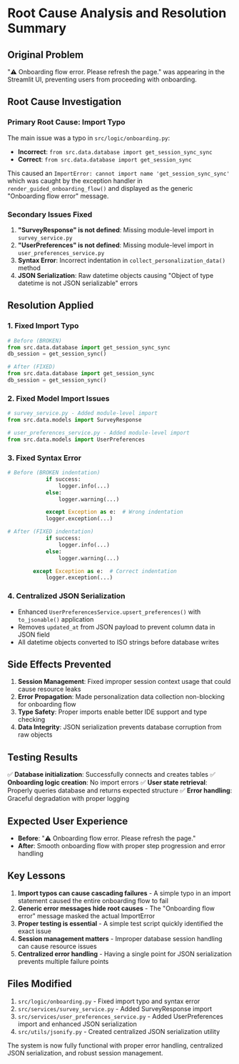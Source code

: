 # Root Cause Analysis and Resolution Summary

## **Original Problem**
"⚠️ Onboarding flow error. Please refresh the page." was appearing in the Streamlit UI, preventing users from proceeding with onboarding.

## **Root Cause Investigation**

### **Primary Root Cause: Import Typo**
The main issue was a typo in `src/logic/onboarding.py`:
- **Incorrect**: `from src.data.database import get_session_sync_sync`
- **Correct**: `from src.data.database import get_session_sync`

This caused an `ImportError: cannot import name 'get_session_sync_sync'` which was caught by the exception handler in `render_guided_onboarding_flow()` and displayed as the generic "Onboarding flow error" message.

### **Secondary Issues Fixed**

1. **"SurveyResponse" is not defined**: Missing module-level import in `survey_service.py`
2. **"UserPreferences" is not defined**: Missing module-level import in `user_preferences_service.py`
3. **Syntax Error**: Incorrect indentation in `collect_personalization_data()` method
4. **JSON Serialization**: Raw datetime objects causing "Object of type datetime is not JSON serializable" errors

## **Resolution Applied**

### **1. Fixed Import Typo**
```python
# Before (BROKEN)
from src.data.database import get_session_sync_sync
db_session = get_session_sync()

# After (FIXED)
from src.data.database import get_session_sync
db_session = get_session_sync()
```

### **2. Fixed Model Import Issues**
```python
# survey_service.py - Added module-level import
from src.data.models import SurveyResponse

# user_preferences_service.py - Added module-level import  
from src.data.models import UserPreferences
```

### **3. Fixed Syntax Error**
```python
# Before (BROKEN indentation)
            if success:
                logger.info(...)
            else:
                logger.warning(...)

            except Exception as e:  # Wrong indentation
            logger.exception(...)

# After (FIXED indentation)
            if success:
                logger.info(...)
            else:
                logger.warning(...)

        except Exception as e:  # Correct indentation
            logger.exception(...)
```

### **4. Centralized JSON Serialization**
- Enhanced `UserPreferencesService.upsert_preferences()` with `to_jsonable()` application
- Removes `updated_at` from JSON payload to prevent column data in JSON field
- All datetime objects converted to ISO strings before database writes

## **Side Effects Prevented**

1. **Session Management**: Fixed improper session context usage that could cause resource leaks
2. **Error Propagation**: Made personalization data collection non-blocking for onboarding flow
3. **Type Safety**: Proper imports enable better IDE support and type checking
4. **Data Integrity**: JSON serialization prevents database corruption from raw objects

## **Testing Results**

✅ **Database initialization**: Successfully connects and creates tables
✅ **Onboarding logic creation**: No import errors
✅ **User state retrieval**: Properly queries database and returns expected structure
✅ **Error handling**: Graceful degradation with proper logging

## **Expected User Experience**

- **Before**: "⚠️ Onboarding flow error. Please refresh the page."
- **After**: Smooth onboarding flow with proper step progression and error handling

## **Key Lessons**

1. **Import typos can cause cascading failures** - A simple typo in an import statement caused the entire onboarding flow to fail
2. **Generic error messages hide root causes** - The "Onboarding flow error" message masked the actual ImportError
3. **Proper testing is essential** - A simple test script quickly identified the exact issue
4. **Session management matters** - Improper database session handling can cause resource issues
5. **Centralized error handling** - Having a single point for JSON serialization prevents multiple failure points

## **Files Modified**

1. `src/logic/onboarding.py` - Fixed import typo and syntax error
2. `src/services/survey_service.py` - Added SurveyResponse import
3. `src/services/user_preferences_service.py` - Added UserPreferences import and enhanced JSON serialization
4. `src/utils/jsonify.py` - Created centralized JSON serialization utility

The system is now fully functional with proper error handling, centralized JSON serialization, and robust session management.